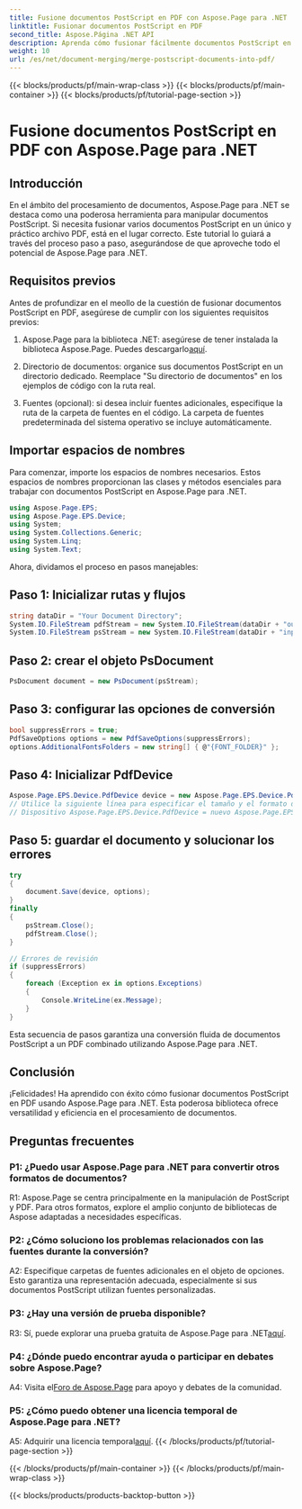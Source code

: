 ```yaml
---
title: Fusione documentos PostScript en PDF con Aspose.Page para .NET
linktitle: Fusionar documentos PostScript en PDF
second_title: Aspose.Página .NET API
description: Aprenda cómo fusionar fácilmente documentos PostScript en PDF usando Aspose.Page para .NET. Mejore sus capacidades de procesamiento de documentos con esta guía paso a paso.
weight: 10
url: /es/net/document-merging/merge-postscript-documents-into-pdf/
---
```


{{< blocks/products/pf/main-wrap-class >}}
{{< blocks/products/pf/main-container >}}
{{< blocks/products/pf/tutorial-page-section >}}

# Fusione documentos PostScript en PDF con Aspose.Page para .NET

## Introducción

En el ámbito del procesamiento de documentos, Aspose.Page para .NET se destaca como una poderosa herramienta para manipular documentos PostScript. Si necesita fusionar varios documentos PostScript en un único y práctico archivo PDF, está en el lugar correcto. Este tutorial lo guiará a través del proceso paso a paso, asegurándose de que aproveche todo el potencial de Aspose.Page para .NET.

## Requisitos previos

Antes de profundizar en el meollo de la cuestión de fusionar documentos PostScript en PDF, asegúrese de cumplir con los siguientes requisitos previos:

1.  Aspose.Page para la biblioteca .NET: asegúrese de tener instalada la biblioteca Aspose.Page. Puedes descargarlo[aquí](https://releases.aspose.com/page/net/).

2. Directorio de documentos: organice sus documentos PostScript en un directorio dedicado. Reemplace "Su directorio de documentos" en los ejemplos de código con la ruta real.

3. Fuentes (opcional): si desea incluir fuentes adicionales, especifique la ruta de la carpeta de fuentes en el código. La carpeta de fuentes predeterminada del sistema operativo se incluye automáticamente.

## Importar espacios de nombres

Para comenzar, importe los espacios de nombres necesarios. Estos espacios de nombres proporcionan las clases y métodos esenciales para trabajar con documentos PostScript en Aspose.Page para .NET.

```csharp
using Aspose.Page.EPS;
using Aspose.Page.EPS.Device;
using System;
using System.Collections.Generic;
using System.Linq;
using System.Text;
```

Ahora, dividamos el proceso en pasos manejables:

## Paso 1: Inicializar rutas y flujos

```csharp
string dataDir = "Your Document Directory";
System.IO.FileStream pdfStream = new System.IO.FileStream(dataDir + "outputPDF_out.pdf", System.IO.FileMode.Create, System.IO.FileAccess.Write);
System.IO.FileStream psStream = new System.IO.FileStream(dataDir + "input.ps", System.IO.FileMode.Open, System.IO.FileAccess.Read);
```

## Paso 2: crear el objeto PsDocument

```csharp
PsDocument document = new PsDocument(psStream);
```

## Paso 3: configurar las opciones de conversión

```csharp
bool suppressErrors = true;
PdfSaveOptions options = new PdfSaveOptions(suppressErrors);
options.AdditionalFontsFolders = new string[] { @"{FONT_FOLDER}" };
```

## Paso 4: Inicializar PdfDevice

```csharp
Aspose.Page.EPS.Device.PdfDevice device = new Aspose.Page.EPS.Device.PdfDevice(pdfStream);
// Utilice la siguiente línea para especificar el tamaño y el formato de la imagen (opcional)
// Dispositivo Aspose.Page.EPS.Device.PdfDevice = nuevo Aspose.Page.EPS.Device.PdfDevice(pdfStream, nuevo System.Drawing.Size(595, 842));
```

## Paso 5: guardar el documento y solucionar los errores

```csharp
try
{
    document.Save(device, options);
}
finally
{
    psStream.Close();
    pdfStream.Close();
}

// Errores de revisión
if (suppressErrors)
{
    foreach (Exception ex in options.Exceptions)
    {
        Console.WriteLine(ex.Message);
    }
}
```

Esta secuencia de pasos garantiza una conversión fluida de documentos PostScript a un PDF combinado utilizando Aspose.Page para .NET.

## Conclusión

¡Felicidades! Ha aprendido con éxito cómo fusionar documentos PostScript en PDF usando Aspose.Page para .NET. Esta poderosa biblioteca ofrece versatilidad y eficiencia en el procesamiento de documentos.

## Preguntas frecuentes

### P1: ¿Puedo usar Aspose.Page para .NET para convertir otros formatos de documentos?

R1: Aspose.Page se centra principalmente en la manipulación de PostScript y PDF. Para otros formatos, explore el amplio conjunto de bibliotecas de Aspose adaptadas a necesidades específicas.

### P2: ¿Cómo soluciono los problemas relacionados con las fuentes durante la conversión?

A2: Especifique carpetas de fuentes adicionales en el objeto de opciones. Esto garantiza una representación adecuada, especialmente si sus documentos PostScript utilizan fuentes personalizadas.

### P3: ¿Hay una versión de prueba disponible?

 R3: Sí, puede explorar una prueba gratuita de Aspose.Page para .NET[aquí](https://releases.aspose.com/).

### P4: ¿Dónde puedo encontrar ayuda o participar en debates sobre Aspose.Page?

 A4: Visita el[Foro de Aspose.Page](https://forum.aspose.com/c/page/39) para apoyo y debates de la comunidad.

### P5: ¿Cómo puedo obtener una licencia temporal de Aspose.Page para .NET?

 A5: Adquirir una licencia temporal[aquí](https://purchase.aspose.com/temporary-license/).
{{< /blocks/products/pf/tutorial-page-section >}}

{{< /blocks/products/pf/main-container >}}
{{< /blocks/products/pf/main-wrap-class >}}

{{< blocks/products/products-backtop-button >}}

